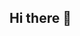 ## Hi there 👋
<!--
**siafisvissarion/siafisvissarion** is a ✨ _special_ ✨ repository because its `README.md` (this file) appears on your GitHub profile.
- 🔭 My name is Siafis Vissarion
- 📫 How to reach me: siafisb@gmail.com
- 😄 Ο ψηφιακός πόρος που κατατίθεται στο ΙΕΠ αποτελούν προσωπική μου εργασία - αξιοποιώντας τις δυνατότητες της πλατφόρμας e-me με σκοπό τη δημιουργία μαθησιακών αντικειμένων. Η άδειά τους είναι Crative Commons Share alike 4.0.
Ψηφιακός Πόρος Νο.1: Προτάσεις Αντιστοίχισης
>
